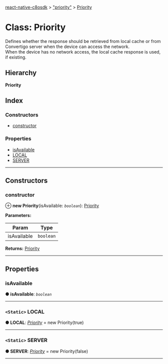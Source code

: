 [react-native-c8osdk](../README.md) > ["priority"](../modules/_priority_.md) > [Priority](../classes/_priority_.priority.md)

# Class: Priority

Defines whether the response should be retrieved from local cache or from Convertigo server when the device can access the network.  
When the device has no network access, the local cache response is used, if existing.

## Hierarchy

**Priority**

## Index

### Constructors

* [constructor](_priority_.priority.md#constructor)

### Properties

* [isAvailable](_priority_.priority.md#isavailable)
* [LOCAL](_priority_.priority.md#local)
* [SERVER](_priority_.priority.md#server)

---

## Constructors

<a id="constructor"></a>

###  constructor

⊕ **new Priority**(isAvailable: *`boolean`*): [Priority](_priority_.priority.md)

**Parameters:**

| Param | Type |
| ------ | ------ |
| isAvailable | `boolean` |

**Returns:** [Priority](_priority_.priority.md)

___

## Properties

<a id="isavailable"></a>

###  isAvailable

**● isAvailable**: *`boolean`*

___
<a id="local"></a>

### `<Static>` LOCAL

**● LOCAL**: *[Priority](_priority_.priority.md)* =  new Priority(true)

___
<a id="server"></a>

### `<Static>` SERVER

**● SERVER**: *[Priority](_priority_.priority.md)* =  new Priority(false)

___

